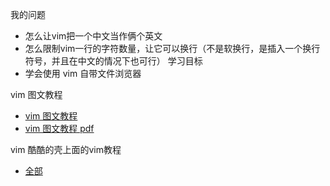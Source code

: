我的问题
- 怎么让vim把一个中文当作俩个英文
- 怎么限制vim一行的字符数量，让它可以换行（不是软换行，是插入一个换行符号，并且在中文的情况下也可行）
学习目标
- 学会使用 vim 自带文件浏览器

vim 图文教程
- [vim 图文教程][1]
- [vim 图文教程 pdf][2]

vim 酷酷的壳上面的vim教程
- [全部][3]

[1]: http://www.viemu.com/a_vi_vim_graphical_cheat_sheet_tutorial.html
[2]: http://www.viemu.com/a-why-vi-vim.html
[3]: http://coolshell.cn/tag/vim
